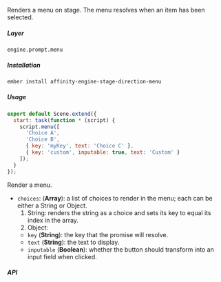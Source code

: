 Renders a menu on stage. The menu resolves when an item has been selected.

##### Layer

`engine.prompt.menu`

##### Installation

```bash
ember install affinity-engine-stage-direction-menu
```

##### Usage

```js
export default Scene.extend({
  start: task(function * (script) {
    script.menu([
      'Choice A',
      'Choice B',
      { key: 'myKey', text: 'Choice C' },
      { key: 'custom', inputable: true, text: 'Custom' }
    ]);
  }
});
```

Render a menu.

* `choices`: (**Array**): a list of choices to render in the menu; each can be either a String or Object.
  1. String: renders the string as a choice and sets its key to equal its index in the array.
  2. Object:
    * `key` (**String**): the key that the promise will resolve.
    * `text` (**String**): the text to display.
    * `inputable` (**Boolean**): whether the button should transform into an input field when clicked.

##### API

